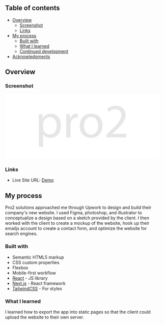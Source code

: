 ## Table of contents

- [Overview](#overview)
  - [Screenshot](#screenshot)
  - [Links](#links)
- [My process](#my-process)
  - [Built with](#built-with)
  - [What I learned](#what-i-learned)
  - [Continued development](#continued-development)
- [Acknowledgments](#acknowledgments)

## Overview

### Screenshot

![](./public/images/pro2-logo-v2.png)

### Links

- Live Site URL: [Demo](https://pro2-solutions.vercel.app/)

## My process

Pro2 solutions approached me through Upwork to design and build their company's new website. I used Figma, photoshop, and illustrator to conceptualize a design based on a sketch provided by the client. I then worked with the client to create a mockup of the website, hook up their emailjs account to create a contact form, and optimize the website for search engines.

### Built with

- Semantic HTML5 markup
- CSS custom properties
- Flexbox
- Mobile-first workflow
- [React](https://reactjs.org/) - JS library
- [Next.js](https://nextjs.org/) - React framework
- [TailwindCSS](https://tailwindcss.com/) - For styles

### What I learned

I learned how to export the app into static pages so that the client could upload the website to their own server.
